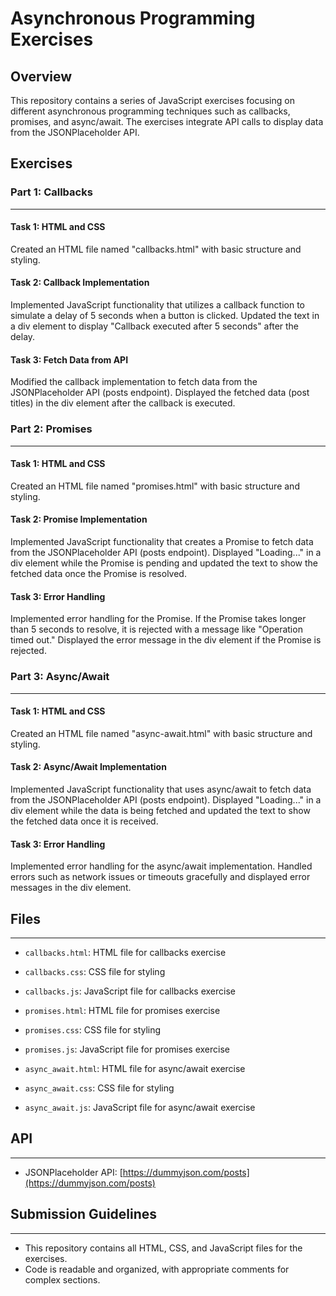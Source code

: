# Asynchronous Programming Exercises


## Overview


This repository contains a series of JavaScript exercises focusing on different asynchronous programming techniques such as callbacks, promises, and async/await. The exercises integrate API calls to display data from the JSONPlaceholder API.

## Exercises


### Part 1: Callbacks
-------------

#### Task 1: HTML and CSS
Created an HTML file named "callbacks.html" with basic structure and styling.

#### Task 2: Callback Implementation
Implemented JavaScript functionality that utilizes a callback function to simulate a delay of 5 seconds when a button is clicked. Updated the text in a div element to display "Callback executed after 5 seconds" after the delay.

#### Task 3: Fetch Data from API
Modified the callback implementation to fetch data from the JSONPlaceholder API (posts endpoint). Displayed the fetched data (post titles) in the div element after the callback is executed.

### Part 2: Promises
-------------

#### Task 1: HTML and CSS
Created an HTML file named "promises.html" with basic structure and styling.

#### Task 2: Promise Implementation
Implemented JavaScript functionality that creates a Promise to fetch data from the JSONPlaceholder API (posts endpoint). Displayed "Loading..." in a div element while the Promise is pending and updated the text to show the fetched data once the Promise is resolved.

#### Task 3: Error Handling
Implemented error handling for the Promise. If the Promise takes longer than 5 seconds to resolve, it is rejected with a message like "Operation timed out." Displayed the error message in the div element if the Promise is rejected.

### Part 3: Async/Await
-------------

#### Task 1: HTML and CSS
Created an HTML file named "async-await.html" with basic structure and styling.

#### Task 2: Async/Await Implementation
Implemented JavaScript functionality that uses async/await to fetch data from the JSONPlaceholder API (posts endpoint). Displayed "Loading..." in a div element while the data is being fetched and updated the text to show the fetched data once it is received.

#### Task 3: Error Handling
Implemented error handling for the async/await implementation. Handled errors such as network issues or timeouts gracefully and displayed error messages in the div element.

## Files
--------

* `callbacks.html`: HTML file for callbacks exercise
* `callbacks.css`: CSS file for styling
* `callbacks.js`: JavaScript file for callbacks exercise


* `promises.html`: HTML file for promises exercise
* `promises.css`: CSS file for styling
* `promises.js`: JavaScript file for promises exercise


* `async_await.html`: HTML file for async/await exercise
* `async_await.css`: CSS file for styling
* `async_await.js`: JavaScript file for async/await exercise



## API
----

* JSONPlaceholder API: [https://dummyjson.com/posts](https://dummyjson.com/posts)

## Submission Guidelines
-------------------------

* This repository contains all HTML, CSS, and JavaScript files for the exercises.
* Code is readable and organized, with appropriate comments for complex sections.
